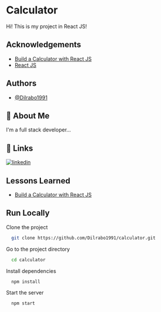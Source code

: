 
# Calculator

Hi! This is my project in React JS!


## Acknowledgements

 - [Build a Calculator with React JS](https://www.youtube.com/watch?v=6PC_hz5TMYY)
 - [React JS](https://reactjs.org/)


## Authors

- [@Dilrabo1991](https://github.com/Dilrabo1991/)


## 🚀 About Me
I'm a full stack developer...

## 🔗 Links
[![linkedin](https://img.shields.io/badge/linkedin-0A66C2?style=for-the-badge&logo=linkedin&logoColor=white)](https://www.linkedin.com/in/dilrabo-doniyorova-5796a4243)


## Lessons Learned

 - [Build a Calculator with React JS](https://www.youtube.com/watch?v=6PC_hz5TMYY)


## Run Locally

Clone the project

```bash
  git clone https://github.com/Dilrabo1991/calculator.git
```

Go to the project directory

```bash
  cd calculator
```

Install dependencies

```bash
  npm install
```

Start the server

```bash
  npm start
```

